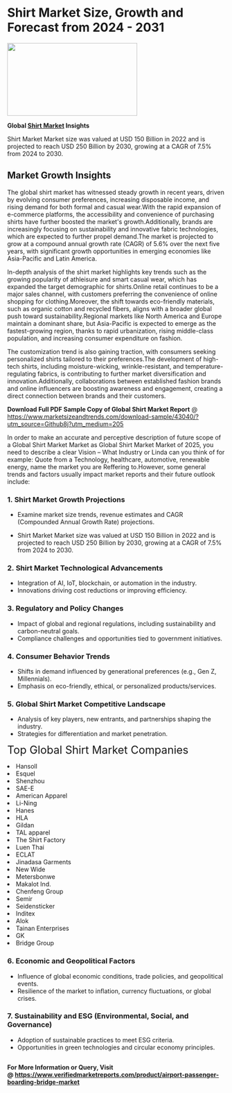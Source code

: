 <H1>Shirt Market Size, Growth and Forecast from 2024 - 2031</H1><img class="aligncenter size-medium wp-image-584254" src="https://thirdeyenews.in/wp-content/uploads/2024/09/Global-Market-Research-300x168.jpeg" alt="" width="300" height="168" /><p><strong>Global&nbsp;<a href="https://www.marketsizeandtrends.com/download-sample/43040/?utm_source=Github8j?utm_medium=205">Shirt Market</a> Insights</strong></p><p>Shirt Market Market size was valued at USD 150 Billion in 2022 and is projected to reach USD 250 Billion by 2030, growing at a CAGR of 7.5% from 2024 to 2030.</p><p><h2>Market Growth Insights</h2> <p>The global shirt market has witnessed steady growth in recent years, driven by evolving consumer preferences, increasing disposable income, and rising demand for both formal and casual wear.With the rapid expansion of e-commerce platforms, the accessibility and convenience of purchasing shirts have further boosted the market's growth.Additionally, brands are increasingly focusing on sustainability and innovative fabric technologies, which are expected to further propel demand.The market is projected to grow at a compound annual growth rate (CAGR) of 5.6% over the next five years, with significant growth opportunities in emerging economies like Asia-Pacific and Latin America.</p> <p>In-depth analysis of the shirt market highlights key trends such as the growing popularity of athleisure and smart casual wear, which has expanded the target demographic for shirts.Online retail continues to be a major sales channel, with customers preferring the convenience of online shopping for clothing.Moreover, the shift towards eco-friendly materials, such as organic cotton and recycled fibers, aligns with a broader global push toward sustainability.Regional markets like North America and Europe maintain a dominant share, but Asia-Pacific is expected to emerge as the fastest-growing region, thanks to rapid urbanization, rising middle-class population, and increasing consumer expenditure on fashion.</p> <p>The customization trend is also gaining traction, with consumers seeking personalized shirts tailored to their preferences.The development of high-tech shirts, including moisture-wicking, wrinkle-resistant, and temperature-regulating fabrics, is contributing to further market diversification and innovation.Additionally, collaborations between established fashion brands and online influencers are boosting awareness and engagement, creating a direct connection between brands and their customers.</p> <p><span class=""><strong>Download Full PDF Sample Copy of Global Shirt Market Report</strong> @ <a href="https://www.marketsizeandtrends.com/download-sample/43040/?utm_source=Github8j?utm_medium=205" target="_blank">https://www.marketsizeandtrends.com/download-sample/43040/?utm_source=Github8j?utm_medium=205</a></span></p><p>In order to make an accurate and perceptive description of future scope of a Global&nbsp;Shirt Market Market as Global&nbsp;Shirt Market Market of 2025, you need to describe a clear Vision &ndash; What Industry or Linda can you think of for example: Quote from a Technology, healthcare, automotive, renewable energy, name the market you are Reffering to.However, some general trends and factors usually impact market reports and their future outlook include:</p><h3>1.&nbsp;<strong>Shirt Market Growth Projections</strong></h3><ul><li>Examine market size trends, revenue estimates and CAGR (Compounded Annual Growth Rate) projections.</li><li><p>Shirt Market Market size was valued at USD 150 Billion in 2022 and is projected to reach USD 250 Billion by 2030, growing at a CAGR of 7.5% from 2024 to 2030.</p></li></ul><h3>2.&nbsp;<strong>Shirt Market Technological Advancements</strong></h3><ul><li>Integration of AI, IoT, blockchain, or automation in the industry.</li><li>Innovations driving cost reductions or improving efficiency.</li></ul><h3>3.&nbsp;<strong>Regulatory and Policy Changes</strong></h3><ul><li>Impact of global and regional regulations, including sustainability and carbon-neutral goals.</li><li>Compliance challenges and opportunities tied to government initiatives.</li></ul><h3>4.&nbsp;<strong>Consumer Behavior Trends</strong></h3><ul><li>Shifts in demand influenced by generational preferences (e.g., Gen Z, Millennials).</li><li>Emphasis on eco-friendly, ethical, or personalized products/services.</li></ul><h3>5.&nbsp;<strong>Global Shirt Market Competitive Landscape</strong></h3><ul><li>Analysis of key players, new entrants, and partnerships shaping the industry.</li><li>Strategies for differentiation and market penetration.</li></ul><p data-pm-slice="1 1 []"><span style="color: inherit; font-family: inherit; font-size: 25px;">Top Global Shirt Market Companies</span></p><div class="" data-test-id=""><p><li>Hansoll</li><li> Esquel</li><li> Shenzhou</li><li> SAE-E</li><li> American Apparel</li><li> Li-Ning</li><li> Hanes</li><li> HLA</li><li> Gildan</li><li> TAL apparel</li><li> The Shirt Factory</li><li> Luen Thai</li><li> ECLAT</li><li> Jinadasa Garments</li><li> New Wide</li><li> Metersbonwe</li><li> Makalot Ind.</li><li> Chenfeng Group</li><li> Semir</li><li> Seidensticker</li><li> Inditex</li><li> Alok</li><li> Tainan Enterprises</li><li> GK</li><li> Bridge Group</li></p></div><h3>6.&nbsp;<strong>Economic and Geopolitical Factors</strong></h3><ul><li>Influence of global economic conditions, trade policies, and geopolitical events.</li><li>Resilience of the market to inflation, currency fluctuations, or global crises.</li></ul><h3>7.&nbsp;<strong>Sustainability and ESG (Environmental, Social, and Governance)</strong></h3><ul><li>Adoption of sustainable practices to meet ESG criteria.</li><li>Opportunities in green technologies and circular economy principles.</li></ul><h2><strong style="font-size: 14px;">For More Information or Query, Visit @&nbsp;</strong><a style="background-color: #ffffff; font-size: 14px;" href="https://www.marketsizeandtrends.com/report/shirt-market/" target="_blank">https://www.verifiedmarketreports.com/product/airport-passenger-boarding-bridge-market</a></h2>